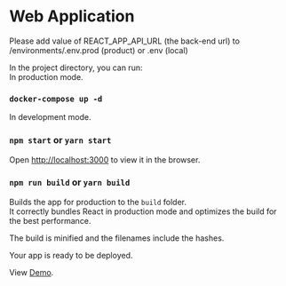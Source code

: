 # Web Application

Please add value of REACT_APP_API_URL (the back-end url) to /environments/.env.prod (product) or .env (local)

In the project directory, you can run:<br> In production mode.<br>

### `docker-compose up -d`

In development mode.<br>

### `npm start` or `yarn start`

Open [http://localhost:3000](http://localhost:3000) to view it in the browser.

### `npm run build` or `yarn build`

Builds the app for production to the `build` folder.<br> It correctly bundles React in production mode and optimizes the
build for the best performance.

The build is minified and the filenames include the hashes.<br>

Your app is ready to be deployed.

View [Demo](https://interview.naltaphy.tech).
